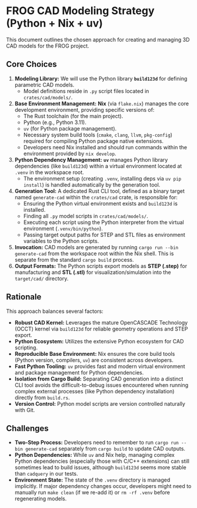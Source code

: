# FROG CAD Modeling Strategy (Python + Nix + uv)

This document outlines the chosen approach for creating and managing 3D CAD models for the FROG project.

## Core Choices

1.  **Modeling Library:** We will use the Python library **`build123d`** for defining parametric CAD models.
    - Model definitions reside in `.py` script files located in `crates/cad/models/`.
2.  **Base Environment Management:** **Nix** (via `flake.nix`) manages the core development environment, providing specific versions of:
    - The Rust toolchain (for the main project).
    - Python (e.g., Python 3.11).
    - `uv` (for Python package management).
    - Necessary system build tools (`cmake`, `clang`, `llvm`, `pkg-config`) required for compiling Python package native extensions.
    - Developers need Nix installed and should run commands within the environment provided by `nix develop`.
3.  **Python Dependency Management:** **`uv`** manages Python library dependencies (like `build123d`) within a virtual environment located at `.venv` in the workspace root.
    - The environment setup (creating `.venv`, installing deps via `uv pip install`) is handled automatically by the generation tool.
4.  **Generation Tool:** A dedicated Rust CLI tool, defined as a binary target named `generate-cad` within the `crates/cad` crate, is responsible for:
    - Ensuring the Python virtual environment exists and `build123d` is installed.
    - Finding all `.py` model scripts in `crates/cad/models/`.
    - Executing each script using the Python interpreter from the virtual environment (`.venv/bin/python`).
    - Passing target output paths for STEP and STL files as environment variables to the Python scripts.
5.  **Invocation:** CAD models are generated by running `cargo run --bin generate-cad` from the workspace root within the Nix shell. This is separate from the standard `cargo build` process.
6.  **Output Formats:** The Python scripts export models as **STEP (.step)** for manufacturing and **STL (.stl)** for visualization/simulation into the `target/cad/` directory.

## Rationale

This approach balances several factors:

- **Robust CAD Kernel:** Leverages the mature OpenCASCADE Technology (OCCT) kernel via `build123d` for reliable geometry operations and STEP export.
- **Python Ecosystem:** Utilizes the extensive Python ecosystem for CAD scripting.
- **Reproducible Base Environment:** Nix ensures the core build tools (Python version, compilers, `uv`) are consistent across developers.
- **Fast Python Tooling:** `uv` provides fast and modern virtual environment and package management for Python dependencies.
- **Isolation from Cargo Build:** Separating CAD generation into a distinct CLI tool avoids the difficult-to-debug issues encountered when running complex external processes (like Python dependency installation) directly from `build.rs`.
- **Version Control:** Python model scripts are version controlled naturally with Git.

## Challenges

- **Two-Step Process:** Developers need to remember to run `cargo run --bin generate-cad` separately from `cargo build` to update CAD outputs.
- **Python Dependencies:** While `uv` and Nix help, managing complex Python dependencies (especially those with C/C++ extensions) can still sometimes lead to build issues, although `build123d` seems more stable than `cadquery` in our tests.
- **Environment State:** The state of the `.venv` directory is managed implicitly. If major dependency changes occur, developers might need to manually run `make clean` (if we re-add it) or `rm -rf .venv` before regenerating models.
